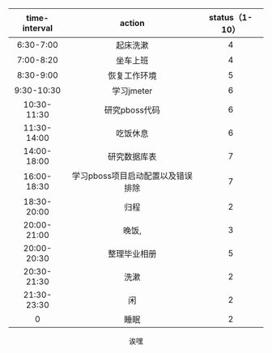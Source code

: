 
| time-interval | action | status（1-10） |
| :------:| :------: | :------: |
| 6:30-7:00 | 起床洗漱 | 4 |
| 7:00-8:20 | 坐车上班 | 4 |
| 8:30-9:00 | 恢复工作环境 | 5 |
| 9:30-10:30 | 学习jmeter | 6 |
| 10:30-11:30 | 研究pboss代码 | 6 |
| 11:30-14:00 | 吃饭休息 | 6 |
| 14:00-18:00 | 研究数据库表 | 7 |
| 16:00-18:30 | 学习pboss项目启动配置以及错误排除 | 7 |
| 18:30-20:00 | 归程 | 2 |
| 20:00-21:00 | 晚饭, | 3 |
| 20:00-20:30 | 整理毕业相册 | 5 |
| 20:30-21:30 | 洗漱 | 2 |
| 21:30-23:30 | 闲 | 2 |
| 0 | 睡眠 | 2 |



 <center>诶嘿</center>
